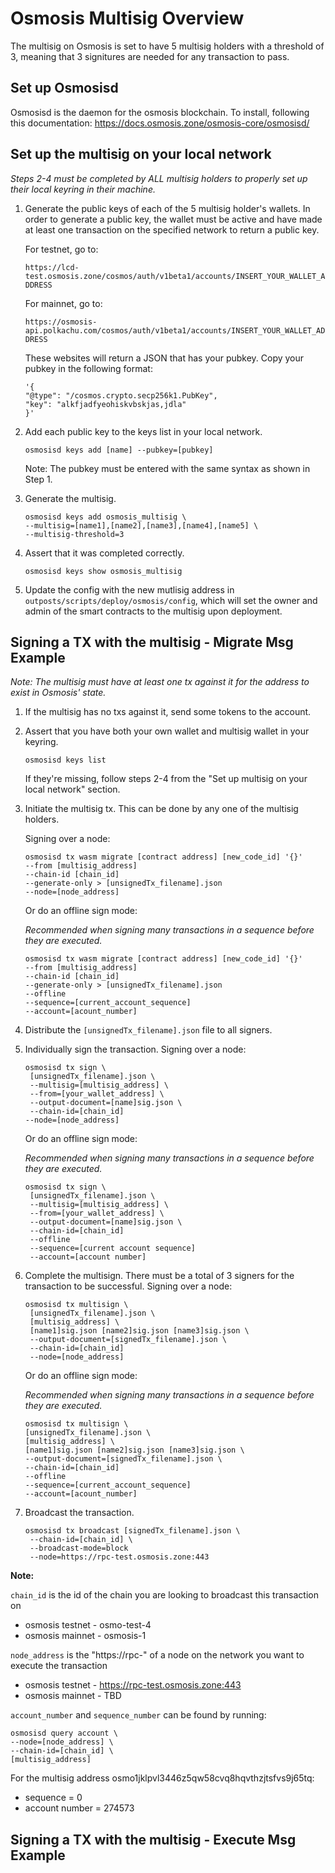 # Osmosis Multisig Overview

The multisig on Osmosis is set to have 5 multisig holders with a threshold of 3, meaning that 3 signitures are needed for any transaction to pass. 

## Set up Osmosisd 

Osmosisd is the daemon for the osmosis blockchain. To install, following this documentation: https://docs.osmosis.zone/osmosis-core/osmosisd/

## Set up the multisig on your local network 
_Steps 2-4 must be completed by ALL multisig holders to properly set up their local keyring in their machine._ 

1. Generate the public keys of each of the 5 multisig holder's wallets. In order to generate a public key, the wallet must be active and have made at least one transaction on the specified network to return a public key.
   
   For testnet, go to: 
    
   ```https://lcd-test.osmosis.zone/cosmos/auth/v1beta1/accounts/INSERT_YOUR_WALLET_ADDRESS```

    For mainnet, go to: 
   
    ```https://osmosis-api.polkachu.com/cosmos/auth/v1beta1/accounts/INSERT_YOUR_WALLET_ADDRESS```
    
    These websites will return a JSON that has your pubkey. Copy your pubkey in the following format: 
    ```
   '{
    "@type": "/cosmos.crypto.secp256k1.PubKey",
    "key": "alkfjadfyeohiskvbskjas,jdla"
    }'
    ```
   
2. Add each public key to the keys list in your local network.

    ```
    osmosisd keys add [name] --pubkey=[pubkey]
   ```
    Note: The pubkey must be entered with the same syntax as shown in Step 1.

3. Generate the multisig. 
    ```
   osmosisd keys add osmosis_multisig \
    --multisig=[name1],[name2],[name3],[name4],[name5] \
    --multisig-threshold=3
   ```
4. Assert that it was completed correctly. 
    ```
   osmosisd keys show osmosis_multisig
   ```
5. Update the config with the new mutlisig address in ```outposts/scripts/deploy/osmosis/config```, which will set the owner and admin of the smart contracts to the multisig upon deployment. 

## Signing a TX with the multisig - Migrate Msg Example
_Note: The multisig must have at least one tx against it for the address to exist in Osmosis' state._ 

1. If the multisig has no txs against it, send some tokens to the account. 

2. Assert that you have both your own wallet and multisig wallet in your keyring. 
   ```
   osmosisd keys list
   ```
   If they're missing, follow steps 2-4 from the "Set up multisig on your local network" section.

3. Initiate the multisig tx. This can be done by any one of the multisig holders. 
   
   Signing over a node: 
   ```
   osmosisd tx wasm migrate [contract address] [new_code_id] '{}' 
   --from [multisig_address]
   --chain-id [chain_id] 
   --generate-only > [unsignedTx_filename].json
   --node=[node_address]
   ```
   Or do an offline sign mode: 
   
   _Recommended when signing many transactions in a sequence before they are executed._
   ```
   osmosisd tx wasm migrate [contract address] [new_code_id] '{}' 
   --from [multisig_address]
   --chain-id [chain_id] 
   --generate-only > [unsignedTx_filename].json
   --offline
   --sequence=[current_account_sequence]
   --account=[acount_number] 
   ```
4. Distribute the ```[unsignedTx_filename].json``` file to all signers. 

5. Individually sign the transaction.
   Signing over a node:
   ```
   osmosisd tx sign \
    [unsignedTx_filename].json \
    --multisig=[multisig_address] \
    --from=[your_wallet_address] \
    --output-document=[name]sig.json \
    --chain-id=[chain_id]
   --node=[node_address]
   ```
   Or do an offline sign mode: 

   _Recommended when signing many transactions in a sequence before they are executed._
   ```
   osmosisd tx sign \
    [unsignedTx_filename].json \
    --multisig=[multisig_address] \
    --from=[your_wallet_address] \
    --output-document=[name]sig.json \
    --chain-id=[chain_id]
    --offline 
    --sequence=[current account sequence] 
    --account=[account number] 
   ```

6. Complete the multisign. There must be a total of 3 signers for the transaction to be successful.
   Signing over a node:
   ```
   osmosisd tx multisign \
    [unsignedTx_filename].json \
    [multisig_address] \
    [name1]sig.json [name2]sig.json [name3]sig.json \
    --output-document=[signedTx_filename].json \
    --chain-id=[chain_id]
    --node=[node_address]
   ```
   Or do an offline sign mode: 

   _Recommended when signing many transactions in a sequence before they are executed._
   ```
   osmosisd tx multisign \
   [unsignedTx_filename].json \
   [multisig_address] \
   [name1]sig.json [name2]sig.json [name3]sig.json \
   --output-document=[signedTx_filename].json \
   --chain-id=[chain_id]
   --offline
   --sequence=[current_account_sequence]
   --account=[acount_number] 
   ```
7. Broadcast the transaction. 
   ```
   osmosisd tx broadcast [signedTx_filename].json \
    --chain-id=[chain_id] \
    --broadcast-mode=block
    --node=https://rpc-test.osmosis.zone:443
   ```

**Note:** 

```chain_id``` is the id of the chain you are looking to broadcast this transaction on 
   * osmosis testnet - osmo-test-4
   * osmosis mainnet - osmosis-1

```node_address``` is the "https://rpc-" of a node on the network you want to execute the transaction
   * osmosis testnet - https://rpc-test.osmosis.zone:443
   * osmosis mainnet - TBD

```account_number``` and ```sequence_number``` can be found by running: 
   ```
   osmosisd query account \
   --node=[node_address] \
   --chain-id=[chain_id] \
   [multisig_address]
   ```
For the multisig address osmo1jklpvl3446z5qw58cvq8hqvthzjtsfvs9j65tq: 
* sequence = 0 
* account number = 274573

## Signing a TX with the multisig - Execute Msg Example